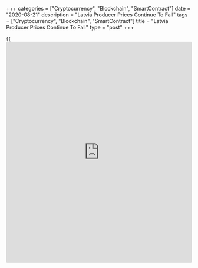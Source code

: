 +++
categories = ["Cryptocurrency", "Blockchain", "SmartContract"]
date = "2020-08-21"
description = "Latvia Producer Prices Continue To Fall"
tags = ["Cryptocurrency", "Blockchain", "SmartContract"]
title = "Latvia Producer Prices Continue To Fall"
type = "post"
+++

{{<iframe id="large-banner" src="https://www.bounty.group/#slide=16.0" width="100%" height="600" scrolling="no" style="border: 0px solid rgb(216, 221, 230); border-radius: 3px;">}}

Latvia's producer prices continued to fall in July, figures from the
Central Statistical Bureau showed on Friday.

The producer price index fell 2.6 percent year-on-year in July,
following a 2.8 percent decrease in June.

Among components, prices of electricity, gas, steam and air conditioning
supply declined 8.1 percent annually in July and prices for mining and
quarrying decreased 2.3 percent.

Prices for water supply and manufacturing fell 1.9 percent and 1.4
percent, respectively.

On a month-on-month basis, producer prices rose by 0.1 percent in July.

For comments and feedback [contact](https://www.playgroundfx.com/contact/): editorial@rtt[news](https://www.letsplayfx.com/blog/forex-news-website/).com

[Economic News][1]

 **What parts of the world are seeing the best (and worst) economic
performances lately? Click[here][2] to check out our [Econ Scorecard][2]
and find out! See up-to-the-moment [ranking](https://www.playgroundfx.com/blog/crypto-exchange-ranking/)s for the best and worst
performers in [GDP][2], [unemployment rate][3], [inflation][4] and much
more.**

   1. www.rtt[news](https://www.letsplayfx.com/blog/forex-news-website/).com/Content/EconomicNews.aspx
   2. www.rtt[news](https://www.letsplayfx.com/blog/forex-news-website/).com/economic-scorecard/world-rank/GDP/highest-performance.aspx
   3. www.rtt[news](https://www.letsplayfx.com/blog/forex-news-website/).com/economic-scorecard/world-rank/unemployment-rate/lowest-performance.aspx
   4. www.rtt[news](https://www.letsplayfx.com/blog/forex-news-website/).com/economic-scorecard/world-rank/CPI/highest-performance.aspx